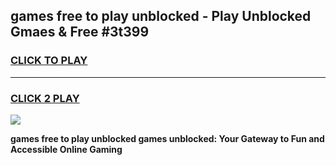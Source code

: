 
## games free to play unblocked - Play Unblocked Gmaes & Free #3t399
<h3>
<a href="https://premium.freeplayer.one?title=games_free_to_play_unblocked&ref=01M">CLICK TO PLAY</a></h3>
<hr>

<h3>
<a href="https://premium.freeplayer.one?title=games_free_to_play_unblocked&ref=01M">CLICK 2 PLAY</a>
  
</h3>

<a href="https://premium.freeplayer.one?title=games_free_to_play_unblocked&ref=01M"><img src="https://clearcache.store/games.png"></a>


**games free to play unblocked games unblocked: Your Gateway to Fun and Accessible Online Gaming**

